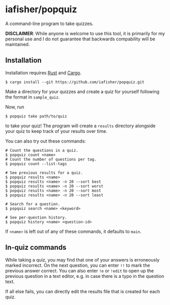 # iafisher/popquiz
A command-line program to take quizzes.

**DISCLAIMER**: While anyone is welcome to use this tool, it is primarily for my
personal use and I do not guarantee that backwards compability will be maintained.


## Installation
Installation requires [Rust](https://www.rust-lang.org/) and [Cargo](https://doc.rust-lang.org/stable/cargo/).

```shell
$ cargo install --git https://github.com/iafisher/popquiz.git
```

Make a directory for your quizzes and create a quiz for yourself following the format
in `sample_quiz`.

Now, run

```shell
$ popquiz take path/to/quiz
```

to take your quiz! The program will create a `results` directory alongside your quiz
to keep track of your results over time.

You can also try out these commands:
```shell
# Count the questions in a quiz.
$ popquiz count <name>
# Count the number of questions per tag.
$ popquiz count --list-tags

# See previous results for a quiz.
$ popquiz results <name>
$ popquiz results <name> -n 20 --sort best
$ popquiz results <name> -n 20 --sort worst
$ popquiz results <name> -n 20 --sort most
$ popquiz results <name> -n 20 --sort least

# Search for a question.
$ popquiz search <name> <keyword>

# See per-question history.
$ popquiz history <name> <question-id>
```

If `<name>` is left out of any of these commands, it defaults to `main`.


## In-quiz commands
While taking a quiz, you may find that one of your answers is erroneously marked
incorrect. On the next question, you can enter `!!` to mark the previous answer correct.
You can also enter `!e` or `!edit` to open up the previous question in a text editor,
e.g. in case there is a typo in the question text.

If all else fails, you can directly edit the results file that is created for each quiz.
